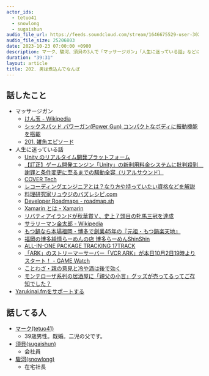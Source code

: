 ```yaml
---
actor_ids:
  - tetuo41
  - snowlong
  - sugaishun
audio_file_url: https://feeds.soundcloud.com/stream/1646675529-user-302747142-yarukinai-202-2023_10_23.mp3
audio_file_size: 25206803
date: 2023-10-23 07:00:00 +0900
description: マーク、駿河、須貝の3人で「マッサージガン」「人生に迷っている話」などについて話しました。
duration: "39:31"
layout: article
title: 202. 男は煮込んでなんぼ
---
```


## 話したこと
- マッサージガン
  - [けん玉 - Wikipedia](https://ja.wikipedia.org/wiki/%E3%81%91%E3%82%93%E7%8E%89)
  - [シックスパッド パワーガン(Power Gun) コンパクトなボディに振動機能を搭載](https://www.mtgec.jp/wellness/sixpad/products/powergun/)
  - [201. 雑魚エピソード](https://yarukinai.fm/episode/201)
- 人生に迷っている話
  - [Unity のリアルタイム開発プラットフォーム](https://unity.com/ja)
  - [【訂正】ゲーム開発エンジン「Unity」の新利用料金システムに批判殺到　謝罪と条件変更に至るまでの騒動全容（リアルサウンド）](https://news.yahoo.co.jp/articles/b8a5b64efa39ced774f6aefca7117ad774a1d462)
  - [COVER Tech](https://note.cover-corp.com/m/mb173ca3b0d76)
  - [レコーディングエンジニアとは？なり方や持っていたい資格などを解説](https://show-net.jp/wp/archives/34790/)
  - [料理研究家リュウジのバズレシピ.com](https://bazurecipe.com/)
  - [Developer Roadmaps - roadmap.sh](https://roadmap.sh/)
  - [Xamarin とは - Xamarin](https://learn.microsoft.com/ja-jp/xamarin/get-started/what-is-xamarin)
  - [リバティアイランドが秋華賞Ｖ、史上７頭目の牝馬三冠を達成](https://www.yomiuri.co.jp/sports/etc/20231015-OYT1T50089/)
  - [サラリーマン金太郎 - Wikipedia](https://ja.wikipedia.org/wiki/%E3%82%B5%E3%83%A9%E3%83%AA%E3%83%BC%E3%83%9E%E3%83%B3%E9%87%91%E5%A4%AA%E9%83%8E)
  - [もつ鍋なら本場福岡・博多で創業45年の『元祖・もつ鍋楽天地』](https://rakutenti.com/)
  - [福岡の博多純情らーめんの店 博多らーめんShinShin](https://www.hakata-shinshin.com/)
  - [ALL-IN-ONE PACKAGE TRACKING 17TRACK](https://www.17track.net/en)
  - [「ARK」のストリーマーサーバー「VCR ARK」が本日10月2日19時よりスタート！ - GAME Watch](https://game.watch.impress.co.jp/docs/news/1535829.html)
  - [ことわざ・親の意見と冷や酒は後で効く](https://kotowaza.avaloky.com/pv_fam09_14.html)
  - [モンテローザ系列の居酒屋に「親父の小言」グッズが売ってるってご存知でした？](https://omocoro.jp/bros/kiji/206393/)
- [Yarukinai.fmをサポートする](https://note.com/tetuo41/circle)

## 話してる人
- [マーク(tetuo41)](https://twitter.com/tetuo41)
  - 39歳男性。既婚。二児の父です。
- [須貝(sugaishun)](https://twitter.com/sugaishun)
  - 会社員
- [駿河(snowlong)](https://twitter.com/_snowlong)
  - 在宅社長
